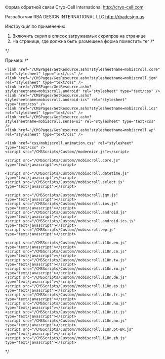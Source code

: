 Форма обратной связи Cryo-Cell International
http://cryo-cell.com

Разработчик RBA DESIGN INTERNATIONAL LLC
http://rbadesign.us

Инструкция по применению:

1. Включить скрип в список загружаемых скрипров на странице
2. На странице, где должна быть размещена форма поместить тег 
/*
<div id='callback-form-wrapper'></div>
*/
 
Пример:
/*
<script src="http://code.jquery.com/jquery-1.9.1.min.js"></script>
<script src="http://code.jquery.com/mobile/1.3.1/jquery.mobile-1.3.1.min.js"></script>
<script src="/CMSScripts/Custom/jquery.validate.js" type="text/javascript"></script>
<script src="/CMSScripts/Custom/jquery.maskedinput.js" type="text/javascript"></script>
<script src="/CMSScripts/Custom/purl.js" type="text/javascript"></script>
<link href="/CMSPages/GetResource.ashx?stylesheetname=jQueryMobileCryoCell" type="text/css" rel="stylesheet"/>
<link href="/CMSPages/GetResource.ashx?stylesheetname=Mobile" type="text/css" rel="stylesheet"/>

    <link href="/CMSPages/GetResource.ashx?stylesheetname=mobiscroll.core" rel="stylesheet" type="text/css" />
    <link href="/CMSPages/GetResource.ashx?stylesheetname=mobiscroll.jqm" rel="stylesheet" type="text/css" />
    <link href="/CMSPages/GetResource.ashx?stylesheetname=mobiscroll.android" rel="stylesheet" type="text/css" />
    <link href="/CMSPages/GetResource.ashx?stylesheetname=mobiscroll.android-ics" rel="stylesheet" type="text/css" />
    <link href="/CMSPages/GetResource.ashx?stylesheetname=mobiscroll.ios" rel="stylesheet" type="text/css" />
    <link href="/CMSPages/GetResource.ashx?stylesheetname=mobiscroll.sense-ui" rel="stylesheet" type="text/css" />
    <link href="/CMSPages/GetResource.ashx?stylesheetname=mobiscroll.wp" rel="stylesheet" type="text/css" />

    <link href="css/mobiscroll.animation.css" rel="stylesheet" type="text/css" />
    <script src="/CMSScripts/Custom//modernizr.js"></script>

    <script src="/CMSScripts/Custom//mobiscroll.core.js" type="text/javascript"></script>

    <script src="/CMSScripts/Custom//mobiscroll.datetime.js" type="text/javascript"></script>
    <script src="/CMSScripts/Custom//mobiscroll.select.js" type="text/javascript"></script>

    <script src="/CMSScripts/Custom//mobiscroll.jqm.js" type="text/javascript"></script>
    <script src="/CMSScripts/Custom//mobiscroll.ios.js" type="text/javascript"></script>
    <script src="/CMSScripts/Custom//mobiscroll.android.js" type="text/javascript"></script>
    <script src="/CMSScripts/Custom//mobiscroll.android-ics.js" type="text/javascript"></script>
    <script src="/CMSScripts/Custom//mobiscroll.wp.js" type="text/javascript"></script>

    <script src="/CMSScripts/Custom//mobiscroll.i18n.en.js" type="text/javascript"></script>
    <script src="/CMSScripts/Custom//mobiscroll.i18n.cn.js" type="text/javascript"></script>
    <script src="/CMSScripts/Custom//mobiscroll.i18n.tw.js" type="text/javascript"></script>
    <script src="/CMSScripts/Custom//mobiscroll.i18n.ru.js" type="text/javascript"></script>
    <script src="/CMSScripts/Custom//mobiscroll.i18n.de.js" type="text/javascript"></script>
    <script src="/CMSScripts/Custom//mobiscroll.i18n.es.js" type="text/javascript"></script>
    <script src="/CMSScripts/Custom//mobiscroll.i18n.fr.js" type="text/javascript"></script>
    <script src="/CMSScripts/Custom//mobiscroll.i18n.hu.js" type="text/javascript"></script>    
    <script src="/CMSScripts/Custom//mobiscroll.i18n.it.js" type="text/javascript"></script>
    <script src="/CMSScripts/Custom//mobiscroll.i18n.no.js" type="text/javascript"></script>
    <script src="/CMSScripts/Custom//mobiscroll.i18n.pt-BR.js" type="text/javascript"></script>
    <script src="/CMSScripts/Custom//mobiscroll.i18n.zh.js" type="text/javascript"></script>

<script src="/CMSScripts/Custom/mobile.js" type="text/javascript"></script>
<script src="/CMSScripts/Custom/callback-form.js" type="text/javascript"></script>
*/
